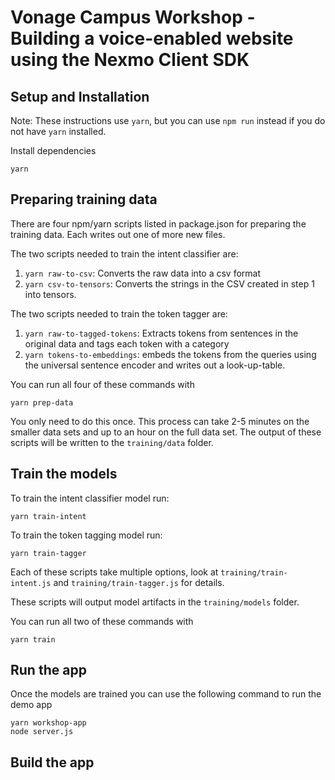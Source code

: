 # Vonage Campus Workshop - Building a voice-enabled website using the Nexmo Client SDK


## Setup and Installation

Note: These instructions use `yarn`, but you can use `npm run` instead if you
do not have `yarn` installed.

Install dependencies

```
yarn
```

## Preparing training data

There are four npm/yarn scripts listed in package.json for preparing the training data. Each writes out one of more new files.

The two scripts needed to train the intent classifier are:

1. `yarn raw-to-csv`: Converts the raw data into a csv format
2. `yarn csv-to-tensors`: Converts the strings in the CSV created in step 1 into tensors.

The two scripts needed to train the token tagger are:

1. `yarn raw-to-tagged-tokens`: Extracts tokens from sentences in the original data and tags each token with a category
2. `yarn tokens-to-embeddings`: embeds the tokens from the queries using the universal sentence encoder and writes out a look-up-table.

You can run all four of these commands with

```
yarn prep-data
```

You only need to do this once. This process can take 2-5 minutes on the smaller data sets and up to an hour on the full data set. The output of these scripts will be written to the `training/data` folder.

## Train the models

To train the intent classifier model run:

```
yarn train-intent
```

To train the token tagging model run:

```
yarn train-tagger
```

Each of these scripts take multiple options, look at `training/train-intent.js` and `training/train-tagger.js` for details.

These scripts will output model artifacts in the `training/models` folder.

You can run all two of these commands with

```
yarn train
```

## Run the app

Once the models are trained you can use the following command to run the demo app

```
yarn workshop-app
node server.js
```


## Build the app
